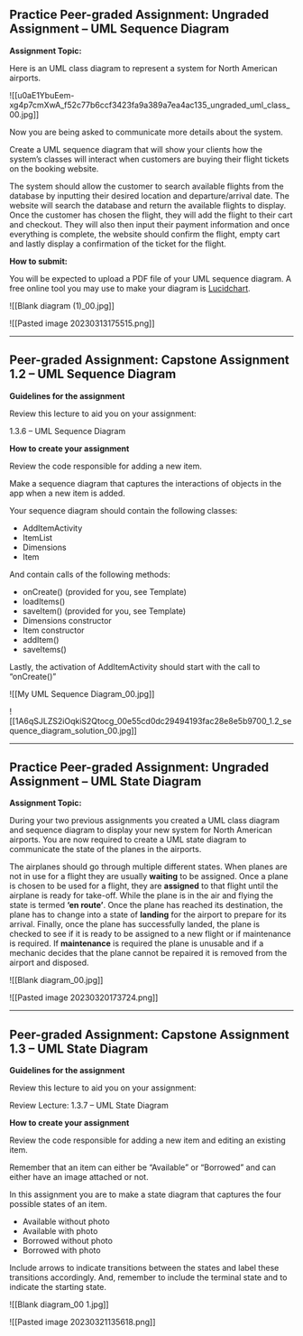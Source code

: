## Practice Peer-graded Assignment: Ungraded Assignment – UML Sequence Diagram

**Assignment Topic:**

Here is an UML class diagram to represent a system for North American airports.

![[u0aE1YbuEem-xg4p7cmXwA_f52c77b6ccf3423fa9a389a7ea4ac135_ungraded_uml_class_00.jpg]]

Now you are being asked to communicate more details about the system.

Create a UML sequence diagram that will show your clients how the system’s classes will interact when customers are buying their flight tickets on the booking website.

The system should allow the customer to search available flights from the database by inputting their desired location and departure/arrival date. The website will search the database and return the available flights to display. Once the customer has chosen the flight, they will add the flight to their cart and checkout. They will also then input their payment information and once everything is complete, the website should confirm the flight, empty cart and lastly display a confirmation of the ticket for the flight.

**How to submit:**

You will be expected to upload a PDF file of your UML sequence diagram. A free online tool you may use to make your diagram is [Lucidchart](https://www.lucidchart.com/).

![[Blank diagram (1)_00.jpg]]

![[Pasted image 20230313175515.png]]

***

## Peer-graded Assignment: Capstone Assignment 1.2 – UML Sequence Diagram

**Guidelines for the assignment**

Review this lecture to aid you on your assignment:

1.3.6 – UML Sequence Diagram

**How to create your assignment**

Review the code responsible for adding a new item.

Make a sequence diagram that captures the interactions of objects in the app when a new item is added.

Your sequence diagram should contain the following classes:

-   AddItemActivity
-   ItemList
-   Dimensions
-   Item

And contain calls of the following methods:

-   onCreate() (provided for you, see Template)
-   loadItems()
-   saveItem() (provided for you, see Template)
-   Dimensions constructor
-   Item constructor
-   addItem()
-   saveItems()

Lastly, the activation of AddItemActivity should start with the call to “onCreate()”

![[My UML Sequence Diagram_00.jpg]]

![[1A6qSJLZS2iOqkiS2Qtocg_00e55cd0dc29494193fac28e8e5b9700_1.2_sequence_diagram_solution_00.jpg]]

***

## Practice Peer-graded Assignment: Ungraded Assignment – UML State Diagram

**Assignment Topic:**

During your two previous assignments you created a UML class diagram and sequence diagram to display your new system for North American airports. You are now required to create a UML state diagram to communicate the state of the planes in the airports.

The airplanes should go through multiple different states. When planes are not in use for a flight they are usually **waiting** to be assigned. Once a plane is chosen to be used for a flight, they are **assigned** to that flight until the airplane is ready for take-off. While the plane is in the air and flying the state is termed **‘en route’**. Once the plane has reached its destination, the plane has to change into a state of **landing** for the airport to prepare for its arrival. Finally, once the plane has successfully landed, the plane is checked to see if it is ready to be assigned to a new flight or if maintenance is required. If **maintenance** is required the plane is unusable and if a mechanic decides that the plane cannot be repaired it is removed from the airport and disposed. 

![[Blank diagram_00.jpg]]

![[Pasted image 20230320173724.png]]

***

## Peer-graded Assignment: Capstone Assignment 1.3 – UML State Diagram

**Guidelines for the assignment**

Review this lecture to aid you on your assignment:

Review Lecture: 1.3.7 – UML State Diagram

**How to create your assignment**

Review the code responsible for adding a new item and editing an existing item.

Remember that an item can either be “Available” or “Borrowed” and can either have an image attached or not.

In this assignment you are to make a state diagram that captures the four possible states of an item.

-   Available without photo
-   Available with photo
-   Borrowed without photo
-   Borrowed with photo

Include arrows to indicate transitions between the states and label these transitions accordingly. And, remember to include the terminal state and to indicate the starting state. 

![[Blank diagram_00 1.jpg]]

![[Pasted image 20230321135618.png]]

